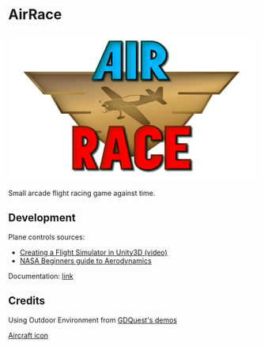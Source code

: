 # AirRace

<img src="airrace_logo.svg" width="600" height="300">

Small arcade flight racing game against time.

## Development

Plane controls sources:
- [Creating a Flight Simulator in Unity3D (video)](https://www.youtube.com/watch?v=7vAHo2B1zLc&list=WL&index=2&t=13s)
- [NASA Beginners guide to Aerodynamics](https://www1.grc.nasa.gov/beginners-guide-to-aeronautics/learn-about-aerodynamics/)

Documentation: [link](./docs/Home.md)

## Credits

Using Outdoor Environment from [GDQuest's demos](https://github.com/gdquest-demos/godot-4-new-features)

[Aircraft icon](https://www.freepik.com/icon/aeroplane_652536)
